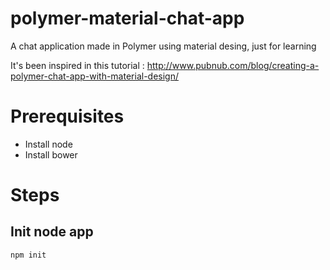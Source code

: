 # polymer-material-chat-app

A chat application made in Polymer using material desing, just for learning

It's been inspired in this tutorial : http://www.pubnub.com/blog/creating-a-polymer-chat-app-with-material-design/

# Prerequisites

- Install node
- Install bower

# Steps

## Init node app

    npm init


